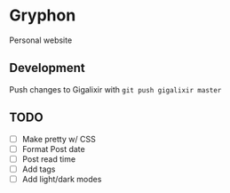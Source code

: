 # Gryphon
Personal website

## Development
Push changes to Gigalixir with `git push gigalixir master`

## TODO
- [ ] Make pretty w/ CSS
- [ ] Format Post date
- [ ] Post read time
- [ ] Add tags
- [ ] Add light/dark modes
